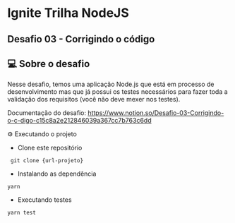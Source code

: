 #  Ignite Trilha NodeJS

<h2>
  Desafio 03 - Corrigindo o código
</h2>

## 💻 Sobre o desafio

Nesse desafio, temos uma aplicação Node.js que está em processo de desenvolvimento mas que já possui os testes necessários para fazer toda a validação dos requisitos (você não deve mexer nos testes).

Documentação do desafio: https://www.notion.so/Desafio-03-Corrigindo-o-c-digo-c15c8a2e212846039a367cc7b763c6dd

⚙️ Executando o projeto

- Clone este repositório

```
 git clone {url-projeto}
```


- Instalando as dependência

```
yarn
```

- Executando testes

```
yarn test
```
